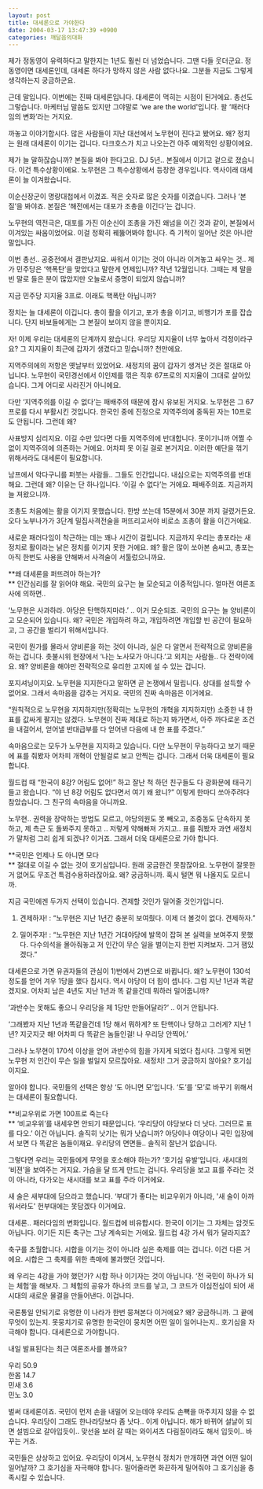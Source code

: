 ```yaml
---
layout: post
title: 대세론으로 가야한다
date: 2004-03-17 13:47:39 +0900
categories: 깨달음의대화
---
```

제가 정동영이 유력하다고 말한지는 1년도 훨씬 더 넘었습니다. 그땐 다들 웃더군요. 정동영이면 대세론인데, 대세론 하다가 망하지 않은 사람 없다나요. 그분들 지금도 그렇게 생각하는지 궁금하군요. 

근데 말입니다. 이번에는 진짜 대세론입니다. 대세론이 먹히는 시점이 된거에요. 총선도 그렇습니다. 마케터님 말씀도 있지만 그야말로 ‘we are the world'입니다. 왈 ‘패러다임의 변화’라는 거지요. 

까놓고 이야기합시다. 많은 사람들이 지난 대선에서 노무현이 진다고 봤어요. 왜? 정치는 원래 대세론이 이기는 겁니다. 다크호스가 치고 나오는건 아주 예외적인 상황이에요. 

제가 늘 말하잖습니까? 본질을 봐야 한다고요. DJ 5년.. 본질에서 이기고 겉으로 졌습니다. 이건 특수상황이에요. 노무현은 그 특수상황에서 등장한 경우입니다. 역사이래 대세론이 늘 이겨왔습니다. 

이순신장군이 명량대첩에서 이겼죠. 적은 숫자로 많은 숫자를 이겼습니다. 그러나 ‘본질’을 봐야죠. 본질은 ‘해전에서는 대포가 조총을 이긴다’는 겁니다. 

노무현의 역전극은, 대포를 가진 이순신이 조총을 가진 왜넘을 이긴 것과 같이, 본질에서 이겨있는 싸움이었어요. 이걸 정확히 꿰뚫어봐야 합니다. 즉 기적이 일어난 것은 아니란 말입니다.

이번 총선.. 공중전에서 결판났지요. 싸워서 이기는 것이 아니라 이겨놓고 싸우는 것.. 제가 민주당은 ‘핵폭탄’을 맞았다고 말한게 언제입니까? 작년 12월입니다. 그때는 제 말을 빈 말로 들은 분이 많았지만 오늘로서 증명이 되었지 않습니까? 

지금 민주당 지지율 3프로. 이래도 핵폭탄 아닙니까?

정치는 늘 대세론이 이깁니다. 총이 활을 이기고, 포가 총을 이기고, 비행기가 포를 잡습니다. 단지 바보들에게는 그 본질이 보이지 않을 뿐이지요. 

자! 이제 우리는 대세론의 단계까지 왔습니다. 우리당 지지율이 너무 높아서 걱정이라구요? 그 지지율이 최근에 갑자기 생겼다고 믿습니까? 천만에요.

지역주의에의 저항은 옛날부터 있었어요. 새정치의 꿈이 갑자기 생겨난 것은 절대로 아닙니다. 노무현이 국민경선에서 이인제를 꺾은 직후 67프로의 지지율이 그대로 살아있습니다. 그게 어디로 사라진거 아니에요.

다만 ‘지역주의를 이길 수 없다’는 패배주의 때문에 잠시 유보된 거지요. 노무현은 그 67프로를 다시 부활시킨 것입니다. 한국인 중에 진정으로 지역주의에 중독된 자는 10프로도 안됩니다. 그런데 왜?

사표방지 심리지요. 이길 수만 있다면 다들 지역주의에 반대합니다. 못이기니까 어쩔 수 없이 지역주의에 의존하는 거에요. 어차피 못 이길 걸로 본거지요. 이러한 예단을 꺾기 위해서라도 대세론이 필요합니다. 

남프에서 악다구니를 퍼붓는 사람들.. 그들도 인간입니다. 내심으로는 지역주의를 반대해요. 그런데 왜? 이유는 단 하나입니다. ‘이길 수 없다’는 거에요. 패배주의죠. 지금까지 늘 져왔으니까.

조총도 처음에는 활을 이기지 못했습니다. 한방 쏘는데 15분에서 30분 까지 걸렸거든요. 오다 노부나가가 3단계 밀집사격전술을 퍼뜨리고서야 비로소 조총이 활을 이긴거에요.

새로운 패러다임이 착근하는 데는 꽤나 시간이 걸립니다. 지금까지 우리는 총포라는 새정치로 활이라는 낡은 정치를 이기지 못한 거에요. 왜? 활은 많이 쏘아본 솜씨고, 총포는 아직 한번도 사용을 안해봐서 사격술이 서툴렀으니까요.

**왜 대세론을 퍼뜨려야 하는가?  
** 인간심리를 잘 읽어야 해요. 국민의 요구는 늘 모순되고 이중적입니다. 얼마전 여론조사에 의하면..

‘노무현은 사과하라. 야당은 탄핵하지마라.’ .. 이거 모순되죠. 국민의 요구는 늘 양비론이고 모순되어 있습니다. 왜? 국민은 개입하려 하고, 개입하려면 개입할 빈 공간이 필요하고, 그 공간을 벌리기 위해서입니다. 

국민이 뭔가를 몰라서 양비론을 하는 것이 아니라, 실은 다 알면서 전략적으로 양비론을 하는 겁니다. 촛불시위 현장에서 ‘나는 노사모가 아니다.’고 외치는 사람들.. 다 전략이에요. 왜? 양비론을 해야만 전략적으로 유리한 고지에 설 수 있는 겁니다.

포지셔닝이지요. 노무현을 지지한다고 말하면 곧 논쟁에서 밀립니다. 상대를 설득할 수 없어요. 그래서 속마음을 감추는 거지요. 국민의 진짜 속마음은 이거에요. 

“원칙적으로 노무현을 지지하지만(정확히는 노무현의 개혁을 지지하지만) 소중한 내 한표를 값싸게 팔지는 않겠다. 노무현이 진짜 제대로 하는지 봐가면서, 아주 까다로운 조건을 내걸어서, 얻어낼 반대급부를 다 얻어낸 다음에 내 한 표를 주겠다.” 

속마음으로는 모두가 노무현을 지지하고 있습니다. 다만 노무현이 무능하다고 보기 때문에 표를 줘봤자 어차피 개혁이 안될걸로 보고 안찍는 겁니다. 그래서 더욱 대세론이 필요합니다. 

월드컵 때 “한국이 8강? 어림도 없어!” 하고 잘난 척 하던 친구들도 다 광화문에 태극기 들고 왔습니다. “야 넌 8강 어림도 없다면서 여기 왜 왔니?” 이렇게 한마디 쏘아주려다 참았습니다. 그 친구의 속마음을 아니까요. 

노무현.. 권력을 장악하는 방법도 모르고, 야당의원도 못 빼오고, 조중동도 단속하지 못하고, 제 측근 도 돌봐주지 못하고 .. 저렇게 약해빠져 가지고.. 표를 줘봤자 과연 새정치가 말처럼 그리 쉽게 되겠나? 이거죠. 그래서 더욱 대세론으로 가야 합니다. 

**국민은 언제나 도 아니면 모다  
** 절대로 이길 수 없는 것이 호기심입니다. 원래 궁금한건 못참잖아요. 노무현이 잘못한거 없어도 무조건 특검수용하라잖아요. 왜? 궁금하니까. 혹시 털면 뭐 나올지도 모르니까. 

지금 국민에겐 두가지 선택이 있습니다. 견제할 것인가 밀어줄 것인가입니다. 

1) 견제하자! : “노무현은 지난 1년간 충분히 보여줬다. 이제 더 볼것이 없다. 견제하자.”  
  
2) 밀어주자! : “노무현은 지난 1년간 거대야당에 발목이 잡혀 본 실력을 보여주지 못했다. 다수의석을 몰아줘놓고 저 인간이 무슨 일을 벌이는지 한번 지켜보자. 그거 잼있겠다.”

대세론으로 가면 유권자들의 관심이 1)번에서 2)번으로 바뀝니다. 왜? 노무현이 130석 정도를 얻어 겨우 1당을 했다 칩시다. 역시 야당이 더 힘이 셉니다. 그럼 지난 1년과 똑같겠지요. 어차피 남은 4년도 지난 1년과 똑 같을건데 뭐하러 밀어줍니까?

‘과반수는 못해도 좋으니 우리당을 제 1당만 만들어달라?’ .. 이거 안됩니다.

‘그래봤자 지난 1년과 똑같을건데 1당 해서 뭐하게? 또 탄핵이나 당하고 그러게? 지난 1년? 지긋지긋 해! 어차피 다 똑같은 놈들인걸! 나 우리당 안찍어.’

그러나 노무현이 170석 이상을 얻어 과반수의 힘을 가지게 되었다 칩시다. 그렇게 되면 노무현 저 인간이 무슨 일을 벌일지 모르잖아요. 새정치! 그거 궁금하지 않아요? 호기심이지요. 

알아야 합니다. 국민들의 선택은 항상 ‘도 아니면 모’입니다. ‘도’를 ‘모’로 바꾸기 위해서는 대세론이 필요합니다. 

**비교우위로 가면 100프로 죽는다  
** ‘비교우위’를 내세우면 안되기 때문입니다. ‘우리당이 야당보다 더 낫다. 그러므로 표를 다오.’ 이건 아닙니다. 솔직히 낫기는 뭐가 낫습니까? 야당이나 여당이나 국민 입장에서 보면 다 똑같은 놈들이재요. 우리당의 면면들.. 솔직히 잘난거 없습니다. 

그렇다면 우리는 국민들에게 무엇을 호소해야 하는가? ‘호기심 유발’입니다. 새시대의 ‘비젼’을 보여주는 거지요. 가슴을 달 뜨게 만드는 겁니다. 우리당을 보고 표를 주라는 것이 아니라, 다가오는 새시대를 보고 표를 주라 이거에요.

새 술은 새부대에 담으라고 했습니다. ‘부대’가 좋다는 비교우위가 아니라, '새 술이 아까워서라도' 헌부대에는 못담겠다 이거에요. 

대세론.. 패러다임의 변화입니다. 월드컵에 비유합시다. 한국이 이기는 그 자체는 암것도 아닙니다. 이기든 지든 축구는 그냥 계속되는 거에요. 월드컵 4강 가서 뭐가 달라지죠? 

축구를 초월합니다. 시합을 이기는 것이 아니라 실은 축제를 여는 겁니다. 이건 다른 거에요. 시합은 그 축제를 위한 촉매에 불과했던 것입니다. 

왜 우리는 4강을 가야 했던가? 시합 하나 이기자는 것이 아닙니다. ‘전 국민이 하나가 되는 체험’을 해보자. 그 체험의 공유가 하나의 코드를 낳고, 그 코드가 이심전심이 되어 새 시대의 새로운 물결을 만들어낸다. 이겁니다. 

국론통일 안되기로 유명한 이 나라가 한번 뭉쳐본다 이거에요? 왜? 궁금하니까. 그 끝에 무엇이 있는지. 못뭉치기로 유명한 한국인이 뭉치면 어떤 일이 일어나는지.. 호기심을 자극해야 합니다. 대세론으로 가야합니다. 

내일 발표된다는 최근 여론조사를 볼까요? 

우리 50.9   
한몸 14.7   
민새 3.6   
민노 3.0 

벌써 대세론이죠. 국민이 먼저 손을 내밀어 오는데야 우리도 손뼉을 마주치지 않을 수 없습니다. 우리당이 그래도 한나라당보다 좀 낫다.. 이게 아닙니다. 해가 바뀌어 설날이 되면 설빔으로 갈아입듯이.. 맞선을 보러 갈 때는 와이셔츠 다림질이라도 해서 입듯이.. 바꾸는 거죠.

국민들은 상상하고 있어요. 우리당이 이겨서, 노무현식 정치가 만개하면 과연 어떤 일이 일어날까? 그 호기심을 자극해야 합니다. 밀어줄라면 화끈하게 밀어줘야 그 호기심을 충족시킬 수 있습니다.